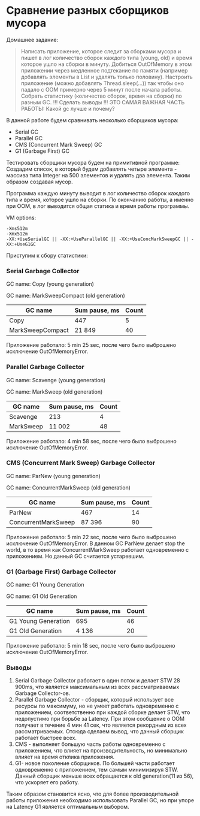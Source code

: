 
# Сравнение разных сборщиков мусора 
Домашнее задание:
>Написать приложение, которое следит за сборками мусора и пишет в лог количество сборок каждого типа
(young, old) и время которое ушло на сборки в минуту.
Добиться OutOfMemory в этом приложении через медленное подтекание по памяти
(например добавлять элементы в List и удалять только половину).
Настроить приложение (можно добавлять Thread.sleep(...)) так чтобы оно падало
с OOM примерно через 5 минут после начала работы.
Собрать статистику (количество сборок, время на сборки) по разным GC.
!!! Сделать выводы !!!
ЭТО САМАЯ ВАЖНАЯ ЧАСТЬ РАБОТЫ:
Какой gc лучше и почему?

В данной работе будем сравнивать несколько сборщиков мусора:
- Serial GC
- Parallel GC
- CMS (Concurrent Mark Sweep) GC
- G1 (Garbage First) GC

Тестировать сборщики мусора будем на примитивной программе: 
Создадим список, в который будем добавлять четыре элемента - массива типа Integer на 500 элементов и удалять два элемента. Таким образом создавая мусор. 

Программа каждую минуту выводит в лог количество сборок каждого типа и время, которое ушло на сборки.
По окончанию работы, а именно при OOM, в лог выводится общая статика и время работы программы.

VM options:
```
-Xms512m 
-Xmx512m 
-XX:+UseSerialGC || -XX:+UseParallelGC || -XX:+UseConcMarkSweepGC || -XX:+UseG1GC
```

Приступим к сбору статистики:

### Serial Garbage Collector
GC name: Copy (young generation) 

GC name: MarkSweepCompact (old generation) 

 GC name | Sum pause, ms | Count 
 --- | --- | --- 
 Copy | 447 | 5  
 MarkSweepCompact | 21 849 | 40 
 
Приложение работало: 5 min 25 sec, после чего было выброшено исключение OutOfMemoryError.


### Parallel Garbage Collector
GC name: Scavenge (young generation)

GC name: MarkSweep (old generation) 
 
 GC name | Sum pause, ms | Count 
 ------ | ------ | ------ 
 Scavenge | 213 | 4 
 MarkSweep | 11 002 | 48 

Приложение работало: 4 min 58 sec, после чего было выброшено исключение OutOfMemoryError.

### CMS (Concurrent Mark Sweep) Garbage Collector
GC name: ParNew (young generation) 

GC name: ConcurrentMarkSweep (old generation) 

GC name | Sum pause, ms | Count 
 ------ | ------ | ------ 
 ParNew | 467 | 14 
 ConcurrentMarkSweep | 87 396 | 90 

Приложение работало: 5 min 22 sec, после чего было выброшено исключение OutOfMemoryError.
В данном GC ParNew делает stop the world, в то время как ConcurrentMarkSweep работает одновременно с приложением.
Но данный GC считается устаревшим. 

### G1 (Garbage First) Garbage Collector
GC name: G1 Young Generation

GC name: G1 Old Generation

GC name | Sum pause, ms | Count 
 ------ | ------ | ------ 
 G1 Young Generation | 695 | 46 
 G1 Old Generation | 4 136 | 20 

Приложение работало: 5 min 18 sec, после чего было выброшено исключение OutOfMemoryError.

### Выводы
1. Serial Garbage Collector работает в один поток и делает STW 28 900ms, что является максимальным из всех рассматриваемых Garbage Collector-ов. 
2. Parallel Garbage Collector - сборщик, который использует все ресурсы по максимуму, но не умеет работать одновременно с приложением, соответственно при каждой сборке делает STW, что недопустимо при борьбе за Latency. При этом сообщение о ООМ получает в течение 4 мин 41 сек, что является рекордным из всех рассматриваемых. Отсюда сделаем вывод, что данный сборщик работает быстрее всех.
3. CMS - выполняет большую часть работы одновременно с приложением, что влияет на производительность, но минимально влияет на время отклика приложения.
4. G1- новое поколение сборщиков. По большей части работает одновременно с приложением, тем самым минимизируя STW. Данный сборщик меньше всех обращается к old generation(11  из 56), что ускоряет его работу. 

Таким образом становится ясно, что для более производительной работы приложения необходимо использовать Parallel GC, но при упоре на Latency G1 является оптимальным выбором.
